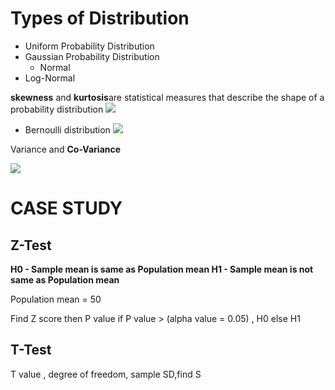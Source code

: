 # Types of Distribution
- Uniform Probability Distribution
- Gaussian Probability Distribution
  - Normal
- Log-Normal
  
**skewness** and **kurtosis**are statistical measures that describe the shape of a probability distribution
![](https://www.bookmyessay.com/wp-content/uploads/2018/10/Skewness-and-Kurtosis.png)
- Bernoulli distribution
![](https://lh7-rt.googleusercontent.com/docsz/AD_4nXdPukfV2Uvc56Py4KvinKxI1HOfn9_s03nHcMrienZovwJvJPbfFg-KXv_eb28fnn_2YVfrvxpCvtexbscUfP-OYG3mMsr4bLhvToxCUpGLtHrdlzC_biOCdBxAEvSEmLeMETQQNMaWMr_7FYV02ISM3p8?key=jxDDz_WFDOxLwWKtGRmj_A)

Variance and **Co-Variance**

![](https://encrypted-tbn0.gstatic.com/images?q=tbn:ANd9GcS6mYeUC-GAVWs6RfJFWF3ShCOGDhMwRowmmQ&s)

# CASE STUDY 
## Z-Test
 **H0 - Sample mean is same as Population mean
   H1 - Sample mean is not same as Population mean** 


Population mean = 50

Find Z score then 
P value 
if  P value > (alpha value = 0.05) , H0 else H1
## T-Test
T value , degree of freedom, sample SD,find S
